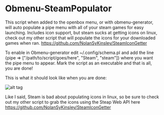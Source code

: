 # Obmenu-SteamPopulator
This script when added to the openbox menu, or with obmenu-generator, will auto populate a pipe menu with all of your steam games for easy launching. Includes icon support, but steam sucks at getting icons on linux, check out my other script that will populate the icons for your downloaded games when ran. https://github.com/NolanSyKinsley/SteamIconGetter

To enable in Obmenu-generator edit ~/.config/schema.pl and add the line {pipe => ["/path/to/script/goes/here", "Steam", "steam"]} where you want the pipe menu to appear. Mark the script as an executable and that is all, you are done! 

This is what it should look like when you are done:

![alt tag](http://i.imgur.com/CjSmXEU.png)

Like I said, Steam is bad about populating icons in linux, so be sure to check out my other script to grab the icons using the Steap Web API here <link>https://github.com/NolanSyKinsley/SteamIconGetter</link>
